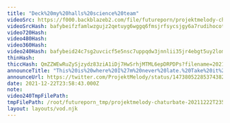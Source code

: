 ```yaml
---
title: "Deck%20my%20halls%20science%20team"
videoSrc: https://f000.backblazeb2.com/file/futureporn/projektmelody-chaturbate-2021-12-22.mp4
videoSrcHash: bafybeifzfamlwzgujz2qetuyg6wggq6fmsjrfsycsjgy6a7rudihocot4i?filename=projektmelody-chaturbate-20211222T235800Z-source.mp4
video720Hash: 
video480Hash: 
video360Hash: 
video240Hash: bafybeid24c7sg2uvcicf5e5nsc7uppqdw3jnnlii35jr4ebgt5uy2lombq?filename=projektmelody-chaturbate-20211222T235800Z-240p.mp4
thinHash: 
thiccHash: QmZZWEwRuZySjzydz83ziA1iDj7HwSrhjMTML6epDRPDPs?filename=20211222T235843Z-thicc.jpg
announceTitle: "This%20is%20where%20I%27m%20never%20late.%20Take%20it%20back"
announceUrl: https://twitter.com/ProjektMelody/status/1473805228537438209
date: 2021-12-22T23:58:43.000Z
note: 
video240TmpFilePath: 
tmpFilePath: /root/futureporn_tmp/projektmelody-chaturbate-20211222T235843Z.mp4
layout: layouts/vod.njk
---
```

